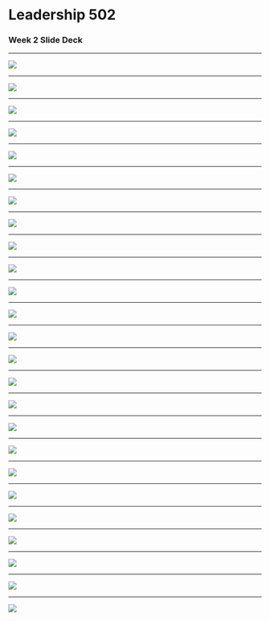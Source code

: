 
# Leadership 502

### Week 2 Slide Deck

---

![](LDRS502-1/assets/Slide01.jpeg)

---

![](LDRS502-1/assets/Slide02.jpeg)

---

![](LDRS502-1/assets/Slide03.jpeg)

---

![](LDRS502-1/assets/Slide04.jpeg)

---

![](LDRS502-1/assets/Slide05.jpeg)

---

![](LDRS502-1/assets/Slide06.jpeg)

---

![](LDRS502-1/assets/Slide07.jpeg)

---

![](LDRS502-1/assets/Slide08.jpeg)

---

![](LDRS502-1/assets/Slide09.jpeg)

---

![](LDRS502-1/assets/Slide10.jpeg)

---

![](LDRS502-1/assets/Slide11.jpeg)

---

![](LDRS502-1/assets/Slide12.jpeg)

---

![](LDRS502-1/assets/Slide13.jpeg)

---

![](LDRS502-1/assets/Slide14.jpeg)

---

![](LDRS502-1/assets/Slide15.jpeg)

---

![](LDRS502-1/assets/Slide16.jpeg)

---

![](LDRS502-1/assets/Slide17.jpeg)

---

![](LDRS502-1/assets/Slide18.jpeg)

---

![](LDRS502-1/assets/Slide19.jpeg)

---

![](LDRS502-1/assets/Slide20.jpeg)

---

![](LDRS502-1/assets/Slide21.jpeg)

---

![](LDRS502-1/assets/Slide22.jpeg)

---

![](LDRS502-1/assets/Slide23.jpeg)

---

![](LDRS502-1/assets/Slide24.jpeg)

---

![](LDRS502-1/assets/Slide25.jpeg)
